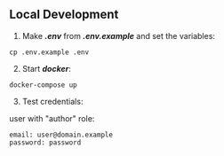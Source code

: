 ## Local Development
1. Make ***.env*** from ***.env.example*** and set the variables:
```
cp .env.example .env
```

2. Start ***docker***:
```
docker-compose up
```

3. Test credentials:

user with "author" role:

```
email: user@domain.example
password: password
```